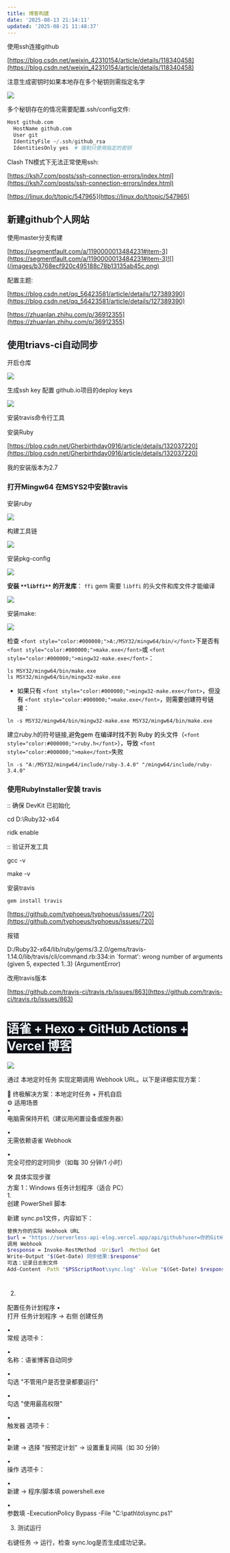 ```yaml
---
title: 博客构建
date: '2025-08-13 21:14:11'
updated: '2025-08-21 11:48:37'
---
```

使用ssh连接github

[https://blog.csdn.net/weixin_42310154/article/details/118340458](https://blog.csdn.net/weixin_42310154/article/details/118340458)

注意生成密钥时如果本地存在多个秘钥则需指定名字

![](/images/db3b981c77c5a0e91766fda75907f61b.png)

多个秘钥存在的情况需要配置.ssh/config文件:

```python
Host github.com
  HostName github.com
  User git
  IdentityFile ~/.ssh/github_rsa
  IdentitiesOnly yes  # 强制只使用指定的密钥
```

Clash TN模式下无法正常使用ssh:

[https://ksh7.com/posts/ssh-connection-errors/index.html](https://ksh7.com/posts/ssh-connection-errors/index.html)

[https://linux.do/t/topic/547965](https://linux.do/t/topic/547965)

## 新建github个人网站
使用master分支构建

[https://segmentfault.com/a/1190000013484231#item-3](https://segmentfault.com/a/1190000013484231#item-3)![](/images/b3768ecf920c495188c78b13135ab45c.png)

配置主题:

[https://blog.csdn.net/qq_56423581/article/details/127389390](https://blog.csdn.net/qq_56423581/article/details/127389390)



[https://zhuanlan.zhihu.com/p/36912355](https://zhuanlan.zhihu.com/p/36912355)



## <font style="color:rgb(25, 27, 31);">使用triavs-ci自动同步</font>
 开启仓库

![](/images/50a4de5707b535da952dbd783342355c.png)

生成ssh key 配置 github.io项目的deploy keys

![](/images/596f5f77c42916166cff577db9b78af7.png)

安装travis命令行工具

安装Ruby

[https://blog.csdn.net/Gherbirthday0916/article/details/132037220](https://blog.csdn.net/Gherbirthday0916/article/details/132037220)

我的安装版本为2.7

### 打开Mingw64 在MSYS2中安装travis
安装ruby

![](/images/5a93a013565da2e39c88b8dfed0e7297.png)

构建工具链

![](/images/daf1e2887a2851c0f2666b02e018a58e.png)

安装pkg-config

![](/images/1f920db9f59eb3d5f6d82d7b6dc977c0.png)

**安装 **`**libffi**`** 的开发库**： `ffi` gem 需要 `libffi` 的头文件和库文件才能编译  

![](/images/4cebb6d63d1a649e12c3585e6717feee.png)

安装make:

![](/images/6a862025674f838f84b8e163321eee6d.png)

<font style="color:#000000;">检查 </font>`<font style="color:#000000;">A:/MSY32/mingw64/bin/</font>`<font style="color:#000000;">下是否有 </font>`<font style="color:#000000;">make.exe</font>`<font style="color:#000000;">或 </font>`<font style="color:#000000;">mingw32-make.exe</font>`<font style="color:#000000;">：</font>

```plain
ls MSY32/mingw64/bin/make.exe
ls MSY32/mingw64/bin/mingw32-make.exe
```

+ <font style="color:#000000;">如果只有</font><font style="color:#000000;"> </font>`<font style="color:#000000;">mingw32-make.exe</font>`<font style="color:#000000;">，但没有</font><font style="color:#000000;"> </font>`<font style="color:#000000;">make.exe</font>`<font style="color:#000000;">，则需要创建符号链接：</font>

```plain
ln -s MSY32/mingw64/bin/mingw32-make.exe MSY32/mingw64/bin/make.exe
```

建立ruby.h的符号链接,避<font style="color:#000000;">免</font><font style="color:#000000;">gem 在编译时找不到 Ruby 的头文件（</font>`<font style="color:#000000;">ruby.h</font>`<font style="color:#000000;">），导致 </font>`<font style="color:#000000;">make</font>`<font style="color:#000000;">失败</font>

`ln -s "A:/MSY32/mingw64/include/ruby-3.4.0" "/mingw64/include/ruby-3.4.0"`





### 使用RubyInstaller安装 travis
:: 确保 DevKit 已初始化

cd D:\Ruby32-x64

ridk enable



:: 验证开发工具

gcc -v

make -v

安装travis

```bash
gem install travis
```



[https://github.com/typhoeus/typhoeus/issues/720](https://github.com/typhoeus/typhoeus/issues/720)



报错

D:/Ruby32-x64/lib/ruby/gems/3.2.0/gems/travis-1.14.0/lib/travis/cli/command.rb:334:in `format': wrong number of arguments (given 5, expected 1..3) (ArgumentError)

改用travis版本

[https://github.com/travis-ci/travis.rb/issues/863](https://github.com/travis-ci/travis.rb/issues/863)



# <font style="color:rgb(240, 246, 252);background-color:rgb(13, 17, 23);">语雀 + Hexo + GitHub Actions + Vercel 博客</font>






![](/images/d239078f8ca69b74b5d4948627ba8bea.png)





通过 本地定时任务 实现定期调用 Webhook URL。以下是详细实现方案：

📌 终极解决方案：本地定时任务 + 开机自启  
⚙️ 适用场景  
•  
电脑需保持开机（建议用闲置设备或服务器）

•  
无需依赖语雀 Webhook

•  
完全可控的定时同步（如每 30 分钟/1 小时）

🛠️ 具体实现步骤  
方案 1：Windows 任务计划程序（适合 PC）  
1.  
创建 PowerShell 脚本

新建 sync.ps1文件，内容如下：

```bash
替换为你的实际 Webhook URL
$url = "https://serverless-api-elog.vercel.app/api/github?user=你的GitHub用户名&repo=仓库名&event_type=deploy&token=你的Token"
调用 Webhook
$response = Invoke-RestMethod -Uri$url -Method Get
Write-Output "$(Get-Date) 同步结果:$response"
可选：记录日志到文件
Add-Content -Path "$PSScriptRoot\sync.log" -Value "$(Get-Date) $response"
```

#   
2.  
配置任务计划程序
•  
打开 任务计划程序 → 右侧 创建任务

•  
常规 选项卡：

•  
名称：语雀博客自动同步

•  
勾选 "不管用户是否登录都要运行"

•  
勾选 "使用最高权限"

•  
触发器 选项卡：

•  
新建 → 选择 "按预定计划" → 设置重复间隔（如 30 分钟）

•  
操作 选项卡：

•  
新建 → 程序/脚本填 powershell.exe

•  
参数填 -ExecutionPolicy Bypass -File "C:\path\to\sync.ps1"

3. 测试运行

右键任务 → 运行，检查 sync.log是否生成成功记录。









